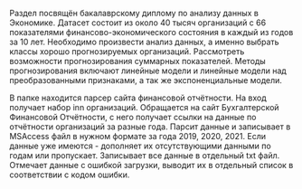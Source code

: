Раздел посвящён бакалаврскому диплому по анализу данных в Экономике. 
Датасет состоит из около 40 тысяч организаций с 66 показателями финансово-экономического состояния в каждый из годов за 10 лет.
Необходимо произвести анализ данных, а именно выбрать классы хорошо прогнозируемых организаций. Рассмотреть возможности прогнозирования суммарных показателей. 
Методы прогнозирования включают линейные модели и линейные модели над преобразованными признаками, а так же экспоненциальные модели.

В папке находится парсер сайта финансовой отчётности.
На вход получает набор inn организаций. Обращается на сайт Бухгалтерской Финансовой Отчётности, с него получает ссылки на данные по отчётности организаций за разные года. Парсит данные и записывает в MSAccess файл в нужном формате за года 2019, 2020, 2021. Если данные уже имеются - дополняет их отсутствующими данными по годам или пропускает. Записывает все данные в отдельный txt файл. Отмечает данные с ошибкой загрузки, выводит их в отдельный список в соответствии с кодом ошибки.
